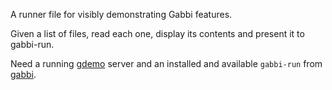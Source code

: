 
A runner file for visibly demonstrating Gabbi features.

Given a list of files, read each one, display its contents
and present it to gabbi-run.

Need a running [gdemo](https://github.com/cdent/gabbi-demo)
server and an installed and available `gabbi-run` from
[gabbi](https://github.com/cdent/gabbi).
